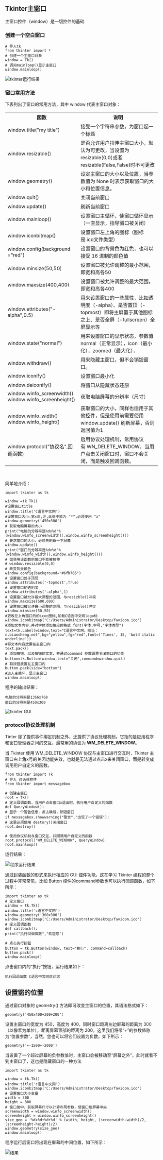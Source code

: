 ## Tkinter主窗口 ##
主窗口控件（window）是一切控件的基础

### 创建一个空白窗口 ###
    # 导入tk
    from tkinter import *
    # 创建一个主窗口对象
    window = Tk()
    # 调用mainloop()显示主窗口
    window.mainloop()

<img alt="tkinter运行结果" src="http://c.biancheng.net/uploads/allimg/220105/11023G328-0.gif" />

### 窗口常用方法 ###
下表列出了窗口的常用方法，其中 window 代表主窗口对象：
<br />
<table>
<tbody>
<tr>
<th>
函数</th>
<th>
说明</th>
</tr>
<tr>
<td>
window.title(&quot;my title&quot;)</td>
<td>
接受一个字符串参数，为窗口起一个标题</td>
</tr>
<tr>
<td>
window.resizable()</td>
<td>
是否允许用户拉伸主窗口大小，默认为可更改，当设置为 resizable(0,0)或者resizable(False,False)时不可更改</td>
</tr>
<tr>
<td>
window.geometry()</td>
<td>
设定主窗口的大小以及位置，当参数值为 None 时表示获取窗口的大小和位置信息。</td>
</tr>
<tr>
<td>
window.quit()</td>
<td>
关闭当前窗口</td>
</tr>
<tr>
<td>
window.update()</td>
<td>
刷新当前窗口</td>
</tr>
<tr>
<td>
window.mainloop()</td>
<td>
设置窗口主循环，使窗口循环显示（一直显示，指导窗口被关闭）</td>
</tr>
<tr>
<td>
window.iconbitmap()</td>
<td>
设置窗口左上角的图标（图标是.ico文件类型）</td>
</tr>
<tr>
<td>
window.config(background =&quot;red&quot;)</td>
<td>
设置窗口的背景色为红色，也可以接受 16 进制的颜色值</td>
</tr>
<tr>
<td>
window.minsize(50,50)</td>
<td>
设置窗口被允许调整的最小范围，即宽和高各50</td>
</tr>
<tr>
<td>
window.maxsize(400,400)</td>
<td>
设置窗口被允许调整的最大范围，即宽和高各400</td>
</tr>
<tr>
<td>
window.attributes(&quot;-alpha&quot;,0.5)</td>
<td>
用来设置窗口的一些属性，比如透明度（-alpha）、是否置顶（-topmost）即将主屏置于其他图标之上、是否全屏（-fullscreen）全屏显示等</td>
</tr>
<tr>
<td>
window.state(&quot;normal&quot;)</td>
<td>
用来设置窗口的显示状态，参数值 normal（正常显示），icon（最小化），zoomed（最大化），</td>
</tr>
<tr>
<td>
window.withdraw()</td>
<td>
用来隐藏主窗口，但不会销毁窗口。</td>
</tr>
<tr>
<td>
window.iconify()</td>
<td>
设置窗口最小化</td>
</tr>
<tr>
<td>
window.deiconify()</td>
<td>
将窗口从隐藏状态还原</td>
</tr>
<tr>
<td>
window.winfo_screenwidth()<br />
window.winfo_screenheight()</td>
<td>
获取电脑屏幕的分辨率（尺寸）</td>
</tr>
<tr>
<td>
window.winfo_width()<br />
window.winfo_height()&nbsp;</td>
<td>
获取窗口的大小，同样也适用于其他控件，但是使用前需要使用 window.update() 刷新屏幕，否则返回值为1</td>
</tr>
<tr>
<td>
window.protocol(&quot;协议名&quot;,回调函数)</td>
<td>
启用协议处理机制，常用协议有&nbsp;WN_DELETE_WINDOW，当用户点击关闭窗口时，窗口不会关闭，而是触发回调函数。</td>
</tr>
</tbody>
</table>
<br />

简单地介绍：

    import tkinter as tk
    
    window =tk.Tk()
    #设置窗口title
    window.title('C语言中文网')
    #设置窗口大小:宽x高,注,此处不能为 "*",必须使用 "x"
    window.geometry('450x300')
    # 获取电脑屏幕的大小
    print("电脑的分辨率是%dx%d"%(window.winfo_screenwidth(),window.winfo_screenheight()))
    # 要求窗口的大小，必须先刷新一下屏幕
    window.update()
    print("窗口的分辨率是%dx%d"%(window.winfo_width(),window.winfo_height()))
    # 如使用该函数则窗口不能被拉伸
    # window.resizable(0,0)
    # 改变背景颜色
    window.config(background="#6fb765")
    # 设置窗口处于顶层
    window.attributes('-topmost',True)
    # 设置窗口的透明度
    window.attributes('-alpha',1)
    # 设置窗口被允许最大调整的范围，与resizble()冲突
    window.maxsize(600,600)
    # 设置窗口被允许最小调整的范围，与resizble()冲突
    window.minsize(50,50)
    #更改左上角窗口的的icon图标,加载C语言中文网logo标
    window.iconbitmap('C:/Users/Administrator/Desktop/favicon.ico')
    #添加文本内容,并对字体添加相应的格式 font(字体,字号,"字体类型")
    text=tk.Label(window,text="C语言中文网，网址：c.biancheng.net",bg="yellow",fg="red",font=('Times', 15, 'bold italic underline'))
    #将文本内容放置在主窗口内
    text.pack()
    # 添加按钮，以及按钮的文本，并通过command 参数设置关闭窗口的功能
    button=tk.Button(window,text="关闭",command=window.quit)
    # 将按钮放置在主窗口内
    button.pack(side="bottom")
    #进入主循环，显示主窗口
    window.mainloop()

程序的输出结果：

    电脑的分辨率是1366x768
    窗口的分辨率是450x300

<img alt="tkinter GUI" src="http://c.biancheng.net/uploads/allimg/220105/11023J502-1.gif" />

###  protocol协议处理机制 ###

Tinter 除了提供事件绑定机制之外，还提供了协议处理机制，它指的是应用程序和窗口管理器之间的交互，最常用的协议为 **WM_DELETE_WINDOW**。

当 Tkinter 使用 WM_DELETE_WINDOW 协议与主窗口进行交互时，Tkinter 主窗口右上角x号的关闭功能失效，也就是无法通过点击x来关闭窗口，而是转变成调用用户自定义的函数。

    from tkinter import Tk
    # 导入 对话框控件
    from tkinter import messagebox
    
    # 创建主窗口
    root = Tk()
    # 定义回调函数，当用户点击窗口x退出时，执行用户自定义的函数
    def QueryWindow():
    # 显示一个警告信息，点击确后，销毁窗口
    if messagebox.showwarning("警告","出现了一个错误"):
    # 这里必须使用 destory()关闭窗口
    root.destroy()
    
    # 使用协议机制与窗口交互，并回调用户自定义的函数
    root.protocol('WM_DELETE_WINDOW', QueryWindow)
    root.mainloop()

运行结果：

![程序运行结果](http://c.biancheng.net/uploads/allimg/220105/11023L148-2.gif)

通过封装函数的形式来执行相应的 GUI 控件功能，这在学习 Tkinter 编程的整个过程中非常常见，比如 Button 控件的command参数也可以执行回调函数，如下所示：

    import tkinter as tk
    # 定义窗口
    window = tk.Tk()
    window.title('c语言中文网')
    window.geometry('300x300')
    window.iconbitmap('C:/Users/Administrator/Desktop/favicon.ico')
    # 定义回调函数
    def callback():
    print("执行回调函数","欢迎您")
    
    # 点击执行按钮
    button = tk.Button(window, text="执行", command=callback)
    button.pack()
    window.mainloop()

点击窗口内的“执行”按钮，运行结果如下：

    执行回调函数 C语言中文网欢迎您

## 设置窗的位置 ##
通过窗口对象的 geometry() 方法即可改变主窗口的位置，其语法格式如下：

    geometry('450x400+300+200')

设置主窗口的宽度为 450，高度为 400，同时窗口距离左边屏幕的距离为 300（以像素为单位），距离屏幕顶部的距离为 200，这里我们将带“+”的参数值称为“位置参数”，当然，您也可以将它们设置为负数，如下所示：

    geometry('+-1500+-2000')

当设置了一个超过屏幕的负参数值时，主窗口会被移动至“屏幕之外”，此时就看不到主窗口了，这也是隐藏窗口的一种方法

    import tkinter as tk
    
    window = tk.Tk()
    window.title('c语言中文网')
    window.iconbitmap('C:/Users/Administrator/Desktop/favicon.ico')
    # 设置窗口大小变量
    width = 300
    height = 300
    # 窗口居中，获取屏幕尺寸以计算布局参数，使窗口居屏幕中央
    screenwidth = window.winfo_screenwidth()
    screenheight = window.winfo_screenheight()
    size_geo = '%dx%d+%d+%d' % (width, height, (screenwidth-width)/2, (screenheight-height)/2)
    window.geometry(size_geo)
    window.mainloop()

程序运行后窗口将出现在屏幕的中间位置，如下所示：

![结果](http://c.biancheng.net/uploads/allimg/220105/11023J362-3.png)